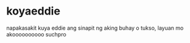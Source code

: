 koyaeddie
=========

napakasakit 
kuya eddie 
ang sinapit ng aking buhay
o tukso, layuan mo akoooooooooo
suchpro
